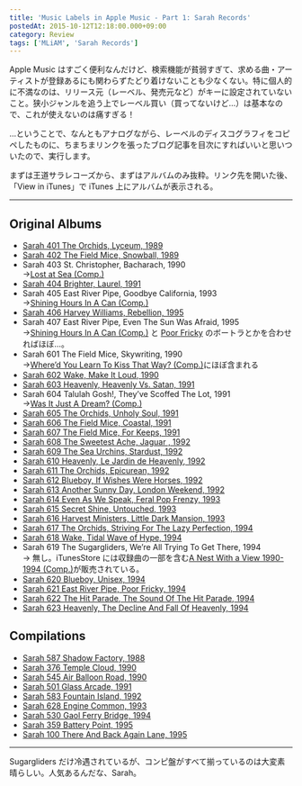 ```yaml
---
title: 'Music Labels in Apple Music - Part 1: Sarah Records'
postedAt: 2015-10-12T12:18:00.000+09:00
category: Review
tags: ['MLiAM', 'Sarah Records']
---
```


Apple Music はすごく便利なんだけど、検索機能が貧弱すぎて、求める曲・アーティストが登録あるにも関わらずたどり着けないことも少なくない。特に個人的に不満なのは、リリース元（レーベル、発売元など）がキーに設定されていないこと。狭小ジャンルを追う上でレーベル買い（買ってないけど…）は基本なので、これが使えないのは痛すぎる！

…ということで、なんともアナログながら、レーベルのディスコグラフィをコピペしたものに、ちまちまリンクを張ったブログ記事を目次にすればいいと思いついたので、実行します。

まずは王道サラレコーズから、まずはアルバムのみ抜粋。リンク先を開いた後、「View in iTunes」で iTunes 上にアルバムが表示される。

---

## Original Albums

- [Sarah 401 The Orchids, Lyceum, 1989](https://itun.es/jp/Bdkc2)
- [Sarah 402 The Field Mice, Snowball, 1989](https://itun.es/jp/42oAm)
- Sarah 403 St. Christopher, Bacharach, 1990  
  →[Lost at Sea (Comp.)](https://itun.es/jp/SoHyq)
- [Sarah 404 Brighter, Laurel, 1991](https://itun.es/jp/FFtjl)
- Sarah 405 East River Pipe, Goodbye California, 1993  
  →[Shining Hours In A Can (Comp.)](https://itun.es/jp/tn3yC)
- [Sarah 406 Harvey Williams, Rebellion, 1995](https://itun.es/jp/6FFem)
- Sarah 407 East River Pipe, Even The Sun Was Afraid, 1995  
  →[Shining Hours In A Can (Comp.)](https://itun.es/jp/tn3yC) と [Poor Fricky](https://itun.es/jp/JoNpE) のボートラとかを合わせればほぼ…。
- Sarah 601 The Field Mice, Skywriting, 1990  
  →[Where’d You Learn To Kiss That Way? (Comp.)](https://itun.es/jp/kBBAm)にほぼ含まれる
- [Sarah 602 Wake, Make It Loud, 1990](https://itun.es/jp/v8l1l)
- [Sarah 603 Heavenly, Heavenly Vs. Satan, 1991](https://itun.es/jp/eeZgm)
- Sarah 604 Talulah Gosh!, They’ve Scoffed The Lot, 1991  
  →[Was It Just A Dream? (Comp.)](https://itun.es/jp/pY05P)
- [Sarah 605 The Orchids, Unholy Soul, 1991](https://itun.es/jp/twZkl)
- [Sarah 606 The Field Mice, Coastal, 1991](https://itun.es/jp/kwWXp)
- [Sarah 607 The Field Mice, For Keeps, 1991](https://itun.es/jp/HgnAm)
- [Sarah 608 The Sweetest Ache, Jaguar , 1992](https://itun.es/jp/7JSem)
- [Sarah 609 The Sea Urchins, Stardust, 1992](https://itun.es/jp/8GY51)
- [Sarah 610 Heavenly, Le Jardin de Heavenly, 1992](https://itun.es/jp/ozLem)
- [Sarah 611 The Orchids, Epicurean, 1992](https://itun.es/jp/hyWXp)
- [Sarah 612 Blueboy, If Wishes Were Horses, 1992](https://itun.es/jp/0PEcl)
- [Sarah 613 Another Sunny Day, London Weekend, 1992](https://itun.es/jp/SIzdm)
- [Sarah 614 Even As We Speak, Feral Pop Frenzy, 1993](https://itun.es/jp/ZJEem)
- [Sarah 615 Secret Shine, Untouched, 1993](https://itun.es/jp/rRfzm)
- [Sarah 616 Harvest Ministers, Little Dark Mansion, 1993](https://itun.es/jp/bVPem)
- [Sarah 617 The Orchids, Striving For The Lazy Perfection, 1994](https://itun.es/jp/i3Xkl)
- [Sarah 618 Wake, Tidal Wave of Hype, 1994](https://itun.es/jp/S2izm)
- Sarah 619 The Sugargliders, We’re All Trying To Get There, 1994  
  → 無し。iTunesStore には収録曲の一部を含む[A Nest With a View 1990​-​1994 (Comp.)](https://itunes.apple.com/jp/album/a-nest-with-a-view-1990-1994/id554355654)が販売されている。
- [Sarah 620 Blueboy, Unisex, 1994](https://itun.es/jp/ps1hl)
- [Sarah 621 East River Pipe, Poor Fricky, 1994](https://itun.es/jp/JoNpE)
- [Sarah 622 The Hit Parade, The Sound Of The Hit Parade, 1994](https://itun.es/jp/op09q)
- [Sarah 623 Heavenly, The Decline And Fall Of Heavenly, 1994](https://itun.es/jp/KxOem)

## Compilations

- [Sarah 587 Shadow Factory, 1988](https://itun.es/jp/Cin73)
- [Sarah 376 Temple Cloud, 1990](https://itun.es/jp/62Wy1)
- [Sarah 545 Air Balloon Road, 1990](https://itun.es/jp/CO4gm)
- [Sarah 501 Glass Arcade, 1991](https://itun.es/jp/pAfL3)
- [Sarah 583 Fountain Island, 1992](https://itun.es/jp/Xc0jm)
- [Sarah 628 Engine Common, 1993](https://itun.es/jp/NGcn2)
- [Sarah 530 Gaol Ferry Bridge, 1994](https://itun.es/jp/EhwR3)
- [Sarah 359 Battery Point, 1995](https://itun.es/jp/a%5FYf3)
- [Sarah 100 There And Back Again Lane, 1995](https://itun.es/jp/YqhG3)

---

Sugargliders だけ冷遇されているが、コンピ盤がすべて揃っているのは大変素晴らしい。人気あるんだな、Sarah。
